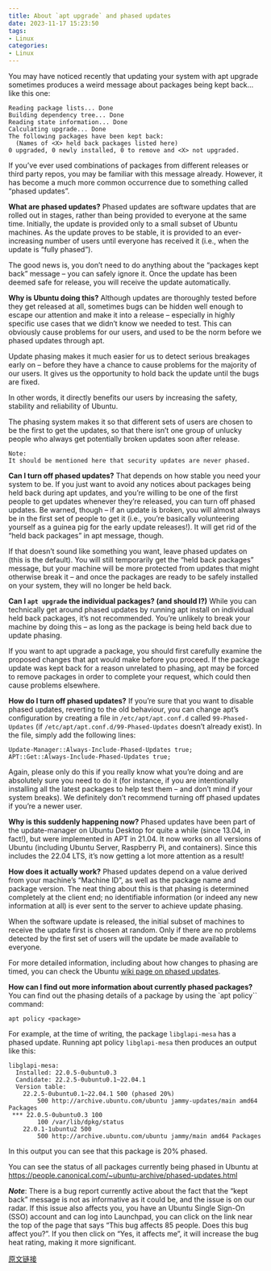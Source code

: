```yaml
---
title: About `apt upgrade` and phased updates
date: 2023-11-17 15:23:50
tags:
- Linux
categories:
- Linux
---
```


You may have noticed recently that updating your system with apt upgrade sometimes produces a weird message about packages being kept back…like this one:
```text
Reading package lists... Done
Building dependency tree... Done
Reading state information... Done
Calculating upgrade... Done
The following packages have been kept back:
  (Names of <X> held back packages listed here)
0 upgraded, 0 newly installed, 0 to remove and <X> not upgraded.
```
If you’ve ever used combinations of packages from different releases or third party repos, you may be familiar with this message already. However, it has become a much more common occurrence due to something called “phased updates”.

**What are phased updates?**
Phased updates are software updates that are rolled out in stages, rather than being provided to everyone at the same time. Initially, the update is provided only to a small subset of Ubuntu machines. As the update proves to be stable, it is provided to an ever-increasing number of users until everyone has received it (i.e., when the update is “fully phased”).

The good news is, you don’t need to do anything about the “packages kept back” message – you can safely ignore it. Once the update has been deemed safe for release, you will receive the update automatically.

**Why is Ubuntu doing this?**
Although updates are thoroughly tested before they get released at all, sometimes bugs can be hidden well enough to escape our attention and make it into a release – especially in highly specific use cases that we didn’t know we needed to test. This can obviously cause problems for our users, and used to be the norm before we phased updates through apt.

Update phasing makes it much easier for us to detect serious breakages early on – before they have a chance to cause problems for the majority of our users. It gives us the opportunity to hold back the update until the bugs are fixed.

In other words, it directly benefits our users by increasing the safety, stability and reliability of Ubuntu.

The phasing system makes it so that different sets of users are chosen to be the first to get the updates, so that there isn’t one group of unlucky people who always get potentially broken updates soon after release.
```text
Note:
It should be mentioned here that security updates are never phased.
```
**Can I turn off phased updates?**
That depends on how stable you need your system to be. If you just want to avoid any notices about packages being held back during apt updates, and you’re willing to be one of the first people to get updates whenever they’re released, you can turn off phased updates. Be warned, though – if an update is broken, you will almost always be in the first set of people to get it (i.e., you’re basically volunteering yourself as a guinea pig for the early update releases!). It will get rid of the “held back packages” in apt message, though.

If that doesn’t sound like something you want, leave phased updates on (this is the default). You will still temporarily get the “held back packages” message, but your machine will be more protected from updates that might otherwise break it – and once the packages are ready to be safely installed on your system, they will no longer be held back.

**Can I `apt upgrade` the individual packages? (and should I?)**
While you can technically get around phased updates by running apt install on individual held back packages, it’s not recommended. You’re unlikely to break your machine by doing this – as long as the package is being held back due to update phasing.

If you want to apt upgrade a package, you should first carefully examine the proposed changes that apt would make before you proceed. If the package update was kept back for a reason unrelated to phasing, apt may be forced to remove packages in order to complete your request, which could then cause problems elsewhere.

**How do I turn off phased updates?**
If you’re sure that you want to disable phased updates, reverting to the old behaviour, you can change apt’s configuration by creating a file in `/etc/apt/apt.conf.d` called `99-Phased-Updates` (if `/etc/apt/apt.conf.d/99-Phased-Updates` doesn’t already exist). In the file, simply add the following lines:
```text
Update-Manager::Always-Include-Phased-Updates true;
APT::Get::Always-Include-Phased-Updates true;
```
Again, please only do this if you really know what you’re doing and are absolutely sure you need to do it (for instance, if you are intentionally installing all the latest packages to help test them – and don’t mind if your system breaks). We definitely don’t recommend turning off phased updates if you’re a newer user.

**Why is this suddenly happening now?**
Phased updates have been part of the update-manager on Ubuntu Desktop for quite a while (since 13.04, in fact!), but were implemented in APT in 21.04. It now works on all versions of Ubuntu (including Ubuntu Server, Raspberry Pi, and containers). Since this includes the 22.04 LTS, it’s now getting a lot more attention as a result!

**How does it actually work?**
Phased updates depend on a value derived from your machine’s “Machine ID”, as well as the package name and package version. The neat thing about this is that phasing is determined completely at the client end; no identifiable information (or indeed any new information at all) is ever sent to the server to achieve update phasing.

When the software update is released, the initial subset of machines to receive the update first is chosen at random. Only if there are no problems detected by the first set of users will the update be made available to everyone.

For more detailed information, including about how changes to phasing are timed, you can check the Ubuntu [wiki page on phased updates](https://wiki.ubuntu.com/PhasedUpdates?_ga=2.245926530.746656963.1700205676-1275121081.1694676547).

**How can I find out more information about currently phased packages?**
You can find out the phasing details of a package by using the `apt policy`` command:
```text
apt policy <package>
```
For example, at the time of writing, the package `libglapi-mesa` has a phased update. Running apt policy `libglapi-mesa` then produces an output like this:
```tetxt
libglapi-mesa:
  Installed: 22.0.5-0ubuntu0.3
  Candidate: 22.2.5-0ubuntu0.1~22.04.1
  Version table:
 	22.2.5-0ubuntu0.1~22.04.1 500 (phased 20%)
    	500 http://archive.ubuntu.com/ubuntu jammy-updates/main amd64 Packages
 *** 22.0.5-0ubuntu0.3 100
    	100 /var/lib/dpkg/status
 	22.0.1-1ubuntu2 500
    	500 http://archive.ubuntu.com/ubuntu jammy/main amd64 Packages
```
In this output you can see that this package is 20% phased.

You can see the status of all packages currently being phased in Ubuntu at https://people.canonical.com/~ubuntu-archive/phased-updates.html

***Note***:
There is a bug report currently active about the fact that the “kept back” message is not as informative as it could be, and the issue is on our radar. If this issue also affects you, you have an Ubuntu Single Sign-On (SSO) account and can log into Launchpad, you can click on the link near the top of the page that says “This bug affects 85 people. Does this bug affect you?”. If you then click on “Yes, it affects me”, it will increase the bug heat rating, making it more significant.

[原文链接](https://ubuntu.com/server/docs/about-apt-upgrade-and-phased-updates)
